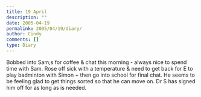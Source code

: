 ```yaml
---
title: 19 April
description: ""
date: 2005-04-19
permalink: 2005/04/19/diary/
author: Cindy
comments: []
type: Diary
---
```


Bobbed into Sam;s for coffee & chat this morning - always nice to spend time with Sam. Rose off sick with a temperature & need to get back for E to play badminton with Simon + then go into school for final chat. He seems to be feeling glad to get things sorted so that he can move on. Dr S has signed him off for as long as is needed.

